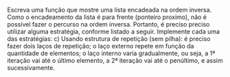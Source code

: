 Escreva uma função que mostre uma lista encadeada na ordem inversa. Como o
encadeamento da lista é para frente (ponteiro proximo), não é possível fazer o percurso na
ordem inversa. Portanto, é preciso preciso utilizar alguma estratégia, conforme listado a
seguir. Implemente cada uma das estratégias:
c) Usando estrutura de repetição (sem pilha): é preciso fazer dois laços de repetição;
o laço externo repete em função da quantidade de elementos; o laço interno varia
gradualmente, ou seja, a 1ª iteração vai até o último elemento, a 2ª iteração vai até
o penúltimo, e assim sucessivamente.